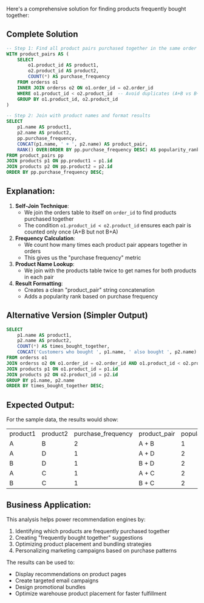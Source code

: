 Here's a comprehensive solution for finding products frequently bought together:

## Complete Solution

```SQL
-- Step 1: Find all product pairs purchased together in the same order
WITH product_pairs AS (
    SELECT
        o1.product_id AS product1,
        o2.product_id AS product2,
        COUNT(*) AS purchase_frequency
    FROM orderss o1
    INNER JOIN orderss o2 ON o1.order_id = o2.order_id
    WHERE o1.product_id < o2.product_id  -- Avoid duplicates (A+B vs B+A)
    GROUP BY o1.product_id, o2.product_id
)

-- Step 2: Join with product names and format results
SELECT
    p1.name AS product1,
    p2.name AS product2,
    pp.purchase_frequency,
    CONCAT(p1.name, ' + ', p2.name) AS product_pair,
    RANK() OVER(ORDER BY pp.purchase_frequency DESC) AS popularity_rank
FROM product_pairs pp
JOIN products p1 ON pp.product1 = p1.id
JOIN products p2 ON pp.product2 = p2.id
ORDER BY pp.purchase_frequency DESC;
```

## Explanation:

1. **Self-Join Technique**:
    - We join the orders table to itself on `order_id` to find products purchased together
    - The condition `o1.product_id < o2.product_id` ensures each pair is counted only once (A+B but not B+A)
2. **Frequency Calculation**:
    - We count how many times each product pair appears together in orders
    - This gives us the "purchase frequency" metric
3. **Product Name Lookup**:
    - We join with the products table twice to get names for both products in each pair
4. **Result Formatting**:
    - Creates a clean "product_pair" string concatenation
    - Adds a popularity rank based on purchase frequency

## Alternative Version (Simpler Output)

```SQL
SELECT
    p1.name AS product1,
    p2.name AS product2,
    COUNT(*) AS times_bought_together,
    CONCAT('Customers who bought ', p1.name, ' also bought ', p2.name) AS recommendation
FROM orderss o1
JOIN orderss o2 ON o1.order_id = o2.order_id AND o1.product_id < o2.product_id
JOIN products p1 ON o1.product_id = p1.id
JOIN products p2 ON o2.product_id = p2.id
GROUP BY p1.name, p2.name
ORDER BY times_bought_together DESC;
```

## Expected Output:

For the sample data, the results would show:

|   |   |   |   |   |
|---|---|---|---|---|
|product1|product2|purchase_frequency|product_pair|popularity_rank|
|A|B|2|A + B|1|
|A|D|1|A + D|2|
|B|D|1|B + D|2|
|A|C|1|A + C|2|
|B|C|1|B + C|2|

## Business Application:

This analysis helps power recommendation engines by:

1. Identifying which products are frequently purchased together
2. Creating "frequently bought together" suggestions
3. Optimizing product placement and bundling strategies
4. Personalizing marketing campaigns based on purchase patterns

The results can be used to:

- Display recommendations on product pages
- Create targeted email campaigns
- Design promotional bundles
- Optimize warehouse product placement for faster fulfillment